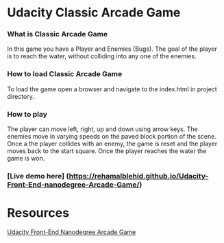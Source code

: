 # Udacity Classic Arcade Game


### What is Classic Arcade Game
In this game you have a Player and Enemies (Bugs). The goal of the player is to reach the water, without colliding into any one of the enemies.


### How to load Classic Arcade Game
To load the game open a browser and navigate to the index.html in project directory.


### How to play  
The player can move left, right, up and down using arrow keys. The enemies move in varying speeds on the paved block portion of the scene. Once a the player collides with an enemy, the game is reset and the player moves back to the start square. Once the player reaches the water the game is won.

### [Live demo here] (https://rehamalblehid.github.io/Udacity-Front-End-nanodegree-Arcade-Game/)
# Resources
[Udacity Front-End Nanodegree Arcade Game](https://github.com/udacity/frontend-nanodegree-arcade-game)
